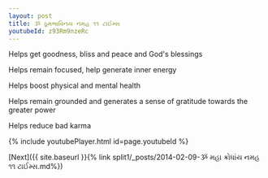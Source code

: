 ```yaml
---
layout: post
title: ૐ ઠૂમભાવિનય નમહ ૧૧ ટાઈમ્સ
youtubeId: z93Rm9nzeRc
---
```

 
 
Helps get goodness, bliss and peace and God's blessings
 
Helps remain focused, help generate inner energy 
 
Helps boost physical and mental health 
 
Helps remain grounded and generates a sense of gratitude towards the greater power 
 
Helps reduce bad karma
 
 
 
 


{% include youtubePlayer.html id=page.youtubeId %}
 
[Next]({{ site.baseurl }}{% link  split1/_posts/2014-02-09-ૐ મહા ક્રોધાંય નમહ ૧૧ ટાઈમ્સ.md%})
 
